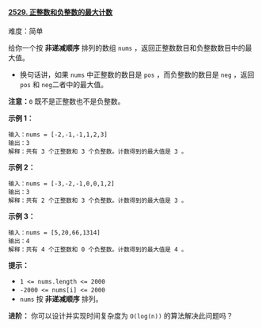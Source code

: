 #### [2529\. 正整数和负整数的最大计数](https://leetcode.cn/problems/maximum-count-of-positive-integer-and-negative-integer/)

难度：简单

给你一个按 **非递减顺序** 排列的数组 `nums` ，返回正整数数目和负整数数目中的最大值。

-   换句话讲，如果 `nums` 中正整数的数目是 `pos` ，而负整数的数目是 `neg` ，返回 `pos` 和 `neg`二者中的最大值。

**注意：**`0` 既不是正整数也不是负整数。

**示例 1：**

```
输入：nums = [-2,-1,-1,1,2,3]
输出：3
解释：共有 3 个正整数和 3 个负整数。计数得到的最大值是 3 。
```

**示例 2：**

```
输入：nums = [-3,-2,-1,0,0,1,2]
输出：3
解释：共有 2 个正整数和 3 个负整数。计数得到的最大值是 3 。
```

**示例 3：**

```
输入：nums = [5,20,66,1314]
输出：4
解释：共有 4 个正整数和 0 个负整数。计数得到的最大值是 4 。
```

**提示：**

-   `1 <= nums.length <= 2000`
-   `-2000 <= nums[i] <= 2000`
-   `nums` 按 **非递减顺序** 排列。

**进阶：** 你可以设计并实现时间复杂度为 `O(log(n))` 的算法解决此问题吗？

